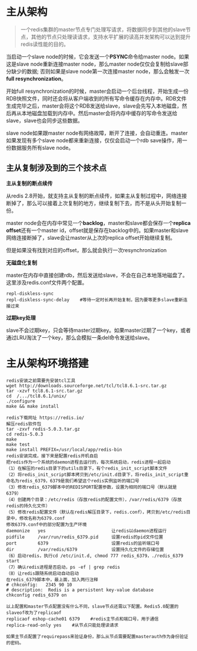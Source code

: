 # 主从架构
> 一个redis集群的master节点专门处理写请求，将数据同步到其他的slave节点，其他的节点只处理读请求，支持水平扩展的读高并发架构可以达到提升redis读性能的目的。

当启动一个slave node的时候，它会发送一个**PSYNC**命令给master node。如果这是slave node重新连接master node，那么master node仅仅会复制给slave部分缺少的数据; 否则如果是slave node第一次连接master node，那么会触发一次**full resynchronization**。

开始full resynchronization的时候，master会启动一个后台线程，开始生成一份RDB快照文件，同时还会将从客户端收到的所有写命令缓存在内存中。RDB文件生成完毕之后，master会将这个RDB发送给slave，slave会先写入本地磁盘，然后再从本地磁盘加载到内存中。然后master会将内存中缓存的写命令发送给slave，slave也会同步这些数据。

slave node如果跟master node有网络故障，断开了连接，会自动重连。master如果发现有多个slave node都来重新连接，仅仅会启动一个rdb save操作，用一份数据服务所有slave node。

## 主从复制涉及到的三个技术点
**主从复制的断点续传**

从redis 2.8开始，就支持主从复制的断点续传，如果主从复制过程中，网络连接断掉了，那么可以接着上次复制的地方，继续复制下去，而不是从头开始复制一份。

master node会在内存中常见一个**backlog**，master和slave都会保存一个**replica offset**还有一个master id，offset就是保存在backlog中的。如果master和slave网络连接断掉了，slave会让master从上次的replica offset开始继续复制。

但是如果没有找到对应的offset，那么就会执行一次resynchronization

**无磁盘化复制**

master在内存中直接创建rdb，然后发送给slave，不会在自己本地落地磁盘了。这里涉及redis.conf文件两个配置。
```
repl-diskless-sync
repl-diskless-sync-delay    #等待一定时长再开始复制，因为要等更多slave重新连接过来
```

**过期key处理**

slave不会过期key，只会等待master过期key。如果master过期了一个key，或者通过LRU淘汰了一个key，那么会模拟一条del命令发送给slave。

# 主从架构环境搭建
```
redis安装之前需要先安装tcl工具
wget http://downloads.sourceforge.net/tcl/tcl8.6.1-src.tar.gz
tar -xzvf tcl8.6.1-src.tar.gz
cd  /.../tcl8.6.1/unix/
./configure  
make && make install

redis下载网址 https://redis.io/
解压redis软件包
tar -zxvf redis-5.0.3.tar.gz 
cd redis-5.0.3
make 
make test 
make install PREFIX=/usr/local/app/redis-bin
redis安装完成，接下来是配置redis开机自启
把redis作为一个系统的daemon进程去运行的，每次系统启动，redis进程一起启动
（1）在解压的redis目录下的utils目录下，有个redis_init_script脚本文件
（2）将redis_init_script脚本拷贝到/etc/init.d目录下，将redis_init_script重命名为redis_6379，6379是我们希望这个redis实例监听的端口号
（3）修改redis_6379脚本中的REDISPORT配置参数，设置为相同的端口号（默认就是6379）
（4）创建两个目录：/etc/redis（存放redis的配置文件），/var/redis/6379（存放redis的持久化文件）
（5）修改redis配置文件（默认在redis解压目录下，redis.conf），拷贝到/etc/redis目录中，修改名称为6379.conf
修改6379.conf中的部分配置为生产环境
daemonize	yes							让redis以daemon进程运行
pidfile		/var/run/redis_6379.pid 	设置redis的pid文件位置
port		6379						设置redis的监听端口号
dir 		/var/redis/6379				设置持久化文件的存储位置
（6）启动redis，执行cd /etc/init.d, chmod 777 redis_6379，./redis_6379 start
（7）确认redis进程是否启动，ps -ef | grep redis
（8）让redis跟随系统启动自动启动
在redis_6379脚本中，最上面，加入两行注释
# chkconfig:   2345 90 10
# description:  Redis is a persistent key-value database
chkconfig redis_6379 on

以上配置和master节点配置没有什么不同，slave节点还需以下配置。Redis5.0配置的slaveof改为了replicaof
replicaof eshop-cache01 6379    #redis主节点和端口号，用于通信  
replica-read-only yes    #从节点只能处理读请求

如果主节点配置了requirepass来验证身份，那么从节点需要配置masterauth作为身份验证的密码。

```
